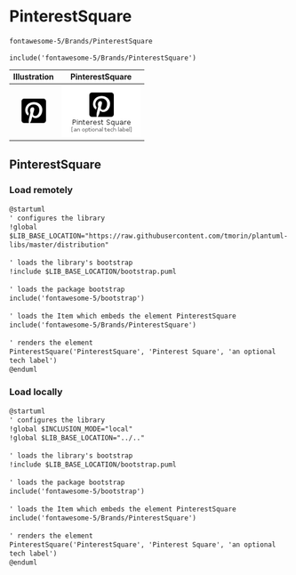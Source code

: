 # PinterestSquare


```text
fontawesome-5/Brands/PinterestSquare
```

```text
include('fontawesome-5/Brands/PinterestSquare')
```



| Illustration | PinterestSquare |
| :---: | :---: |
| ![illustration for Illustration](../../fontawesome-5/Brands/PinterestSquare.png) | ![illustration for PinterestSquare](../../fontawesome-5/Brands/PinterestSquare.Local.png) |




## PinterestSquare

### Load remotely
```plantuml
@startuml
' configures the library
!global $LIB_BASE_LOCATION="https://raw.githubusercontent.com/tmorin/plantuml-libs/master/distribution"

' loads the library's bootstrap
!include $LIB_BASE_LOCATION/bootstrap.puml

' loads the package bootstrap
include('fontawesome-5/bootstrap')

' loads the Item which embeds the element PinterestSquare
include('fontawesome-5/Brands/PinterestSquare')

' renders the element
PinterestSquare('PinterestSquare', 'Pinterest Square', 'an optional tech label')
@enduml
```

### Load locally
```plantuml
@startuml
' configures the library
!global $INCLUSION_MODE="local"
!global $LIB_BASE_LOCATION="../.."

' loads the library's bootstrap
!include $LIB_BASE_LOCATION/bootstrap.puml

' loads the package bootstrap
include('fontawesome-5/bootstrap')

' loads the Item which embeds the element PinterestSquare
include('fontawesome-5/Brands/PinterestSquare')

' renders the element
PinterestSquare('PinterestSquare', 'Pinterest Square', 'an optional tech label')
@enduml
```

